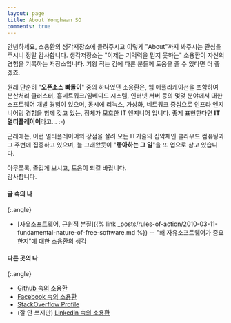 ```yaml
---
layout: page
title: About Yonghwan SO
comments: true
---
```


안녕하세요, 소용환의 생각저장소에 들려주시고 이렇게 "About"까지 봐주시는
관심을 주시니 정말 감사합니다. 생각저장소는 "이제는 기억력을 믿지 못하는"
소용환이 자신의 경험을 기록하는 저장소입니다. 기왕 적는 김에 다른 분들께
도움을 줄 수 있다면 더 좋겠죠.

원래 단순히 "**오픈소스 빠돌이**" 중의 하나였던 소용환은, 웹 애플리케이션을
포함하여 분산처리 클러스터, 홈네트워크/임베디드 시스템, 인터넷 서버 등의
몇몇 분야에서 대한 소프트웨어 개발 경험이 있으며, 동시에 리눅스, 가상화,
네트워크 중심으로 인프라 엔지니어링 경험을 함께 갖고 있는, 정체가 모호한
IT 엔지니어 입니다.  좋게 표현한다면 **IT 멀티플레이어**라고... :-)

근래에는, 이런 멀티플레이어의 장점을 살려 모든 IT기술의 집약체인 클라우드
컴퓨팅과 그 주변에 집중하고 있으며, 늘 그래왔듯이 "**좋아하는 그 일**"을
또 업으로 삼고 있습니다.

아무쪼록, 즐겁게 보시고, 도움이 되길 바랍니다.  
감사합니다.



#### 글 속의 나

{:.angle}
* [자유소프트웨어, 근원적 본질]({% link _posts/rules-of-action/2010-03-11-fundamental-nature-of-free-software.md %})
  -- "왜 자유소프트웨어가 중요한지"에 대한 소용환의 생각


#### 다른 곳의 나

{:.angle}
* [Github 속의 소용환](https://github.com/sio4)
* [Facebook 속의 소용환](https://facebook.com/yonghwan.so)
* [StackOverflow Profile](https://stackoverflow.com/users/1111002/sio4)
* (잘 안 쓰지만) [Linkedin 속의 소용환](https://linkedin.com/in/scinix)

